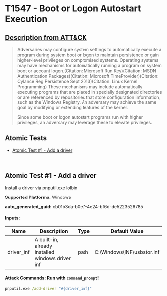 # T1547 - Boot or Logon Autostart Execution

## [Description from ATT&CK](https://attack.mitre.org/techniques/T1547)

<blockquote>Adversaries may configure system settings to automatically execute a program during system boot or logon to maintain persistence or gain higher-level privileges on compromised systems. Operating systems may have mechanisms for automatically running a program on system boot or account logon.(Citation: Microsoft Run Key)(Citation: MSDN Authentication Packages)(Citation: Microsoft TimeProvider)(Citation: Cylance Reg Persistence Sept 2013)(Citation: Linux Kernel Programming) These mechanisms may include automatically executing programs that are placed in specially designated directories or are referenced by repositories that store configuration information, such as the Windows Registry. An adversary may achieve the same goal by modifying or extending features of the kernel.

Since some boot or logon autostart programs run with higher privileges, an adversary may leverage these to elevate privileges.</blockquote>

## Atomic Tests

- [Atomic Test #1 - Add a driver](#atomic-test-1---add-a-driver)

<br/>

## Atomic Test #1 - Add a driver

Install a driver via pnputil.exe lolbin

**Supported Platforms:** Windows

**auto_generated_guid:** cb01b3da-b0e7-4e24-bf6d-de5223526785

#### Inputs:

| Name       | Description                                      | Type | Default Value                          |
| ---------- | ------------------------------------------------ | ---- | -------------------------------------- |
| driver_inf | A built-in, already installed windows driver inf | path | C:&#92;Windows&#92;INF&#92;usbstor.inf |

#### Attack Commands: Run with `command_prompt`!

```cmd
pnputil.exe /add-driver "#{driver_inf}"
```

<br/>
